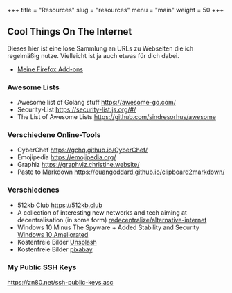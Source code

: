+++
title = "Resources"
slug = "resources"
menu = "main"
weight = 50
+++

## Cool Things On The Internet

Dieses hier ist eine lose Sammlung an URLs zu Webseiten die ich regelmäßig nutze. Vielleicht ist ja auch etwas für dich dabei.

- [Meine Firefox Add-ons](/meine-firefox-add-ons)

### Awesome Lists

- Awesome list of Golang stuff <https://awesome-go.com/>
- Security-List <https://security-list.js.org/#/>
- The List of Awesome Lists <https://github.com/sindresorhus/awesome>


### Verschiedene Online-Tools

- CyberChef <https://gchq.github.io/CyberChef/>
- Emojipedia <https://emojipedia.org/>
- Graphiz <https://graphviz.christine.website/>
- Paste to Markdown <https://euangoddard.github.io/clipboard2markdown/>

### Verschiedenes

- 512kb Club <https://512kb.club>
- A collection of interesting new networks and tech aiming at decentralisation (in some form) [redecentralize/alternative-internet](https://github.com/redecentralize/alternative-internet)
- Windows 10 Minus The Spyware + Added Stability and Security [Windows 10 Ameliorated](https://ameliorated.info/)
- Kostenfreie Bilder [Unsplash](https://unsplash.com/)
- Kostenfreie Bilder [pixabay](https://pixabay.com/de)

### My Public SSH Keys

<https://zn80.net/ssh-public-keys.asc>
